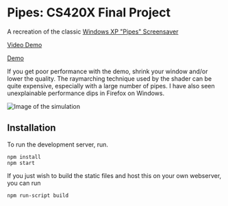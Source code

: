 # Pipes: CS420X Final Project

A recreation of the classic [Windows XP "Pipes" Screensaver](https://www.youtube.com/watch?v=MKqrLGFoK9E)

[Video Demo](https://www.youtube.com/watch?v=cqNNFK9VpVA)

[Demo](https://ollien.github.io/pipes)

If you get poor performance with the demo, shrink your window and/or lower the quality. The raymarching technique used by the shader can be quite expensive, especially with a large number of pipes. I have also seen unexplainable performance dips in Firefox on Windows.

![Image of the simulation](https://raw.githubusercontent.com/ollien/pipes-simulation/master/screenshot.png?token=AAHOR72HUL2ASVX3ZGU4HX26NQYRY)

## Installation

To run the development server, run.
```
npm install
npm start
```
If you just wish to build the static files and host this on your own webserver, you can run
```
npm run-script build
```
